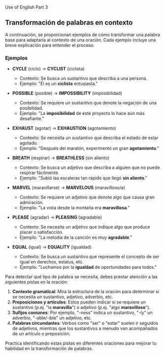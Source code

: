 Use of English Part 3

## Transformación de palabras en contexto

A continuación, se proporcionan ejemplos de cómo transformar una palabra base para adaptarla al contexto de una oración. Cada ejemplo incluye una breve explicación para entender el proceso.

### Ejemplos

- **CYCLE** (ciclo) -> **CYCLIST** (ciclista)
  - Contexto: Se busca un sustantivo que describa a una persona.
  - Ejemplo: "Él es un **ciclista** entusiasta."

- **POSSIBLE** (posible) -> **IMPOSSIBILITY** (imposibilidad)
  - Contexto: Se requiere un sustantivo que denote la negación de una posibilidad.
  - Ejemplo: "La **imposibilidad** de este proyecto lo hace aún más desafiante."

- **EXHAUST** (agotar) -> **EXHAUSTION** (agotamiento)
  - Contexto: Se necesita un sustantivo que describa el estado de estar agotado.
  - Ejemplo: "Después del maratón, experimentó un gran **agotamiento**."

- **BREATH** (respirar) -> **BREATHLESS** (sin aliento)
  - Contexto: Se busca un adjetivo que describa a alguien que no puede respirar fácilmente.
  - Ejemplo: "Subió las escaleras tan rápido que llegó **sin aliento**."

- **MARVEL** (maravillarse) -> **MARVELOUS** (maravilloso/a)
  - Contexto: Se requiere un adjetivo que denote algo que causa gran admiración.
  - Ejemplo: "La vista desde la montaña era **maravillosa**."

- **PLEASE** (agradar) -> **PLEASING** (agradable)
  - Contexto: Se necesita un adjetivo que indique algo que produce placer o satisfacción.
  - Ejemplo: "La melodía de la canción es muy **agradable**."

- **EQUAL** (igual) -> **EQUALITY** (igualdad)
  - Contexto: Se busca un sustantivo que represente el concepto de ser igual en derechos, estatus, etc.
  - Ejemplo: "Luchamos por la **igualdad** de oportunidades para todos."

Para detectar qué tipo de palabra se necesita, debes prestar atención a las siguientes pistas en la oración:

1. **Contexto gramatical**: Mira la estructura de la oración para determinar si se necesita un sustantivo, adjetivo, adverbio, etc.
2. **Preposiciones y artículos**: Estos pueden indicar si se requiere un sustantivo (p.ej. "la **maravilla**") o adjetivo (p.ej. "algo **maravilloso**").
3. **Sufijos comunes**: Por ejemplo, "-ness" indica un sustantivo, "-ly" un adverbio, "-able/-ible" un adjetivo, etc.
4. **Palabras circundantes**: Verbos como "ser" o "estar" suelen ir seguidos de adjetivos, mientras que los sustantivos a menudo van acompañados de un artículo o preposición.

Practica identificando estas pistas en diferentes oraciones para mejorar tu habilidad en la transformación de palabras.
